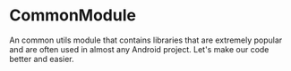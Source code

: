 # CommonModule
An common utils module that contains libraries that are extremely popular and are often used in almost any Android project.
Let's make our code better and easier.
